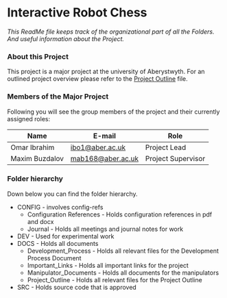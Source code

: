 # Interactive Robot Chess

*This ReadMe file keeps track of the organizational part of all the Folders. And useful information about the Project.*

### About this Project
This project is a major project at the university of Aberystwyth. For an outlined project overview please refer to the [Project Outline](DOCS/Project_Outline/MP.IBO1.00_-_Project_Outline.pdf ) file.

### Members of the Major Project
Following you will see the group members of the project and their currently assigned roles:

Name | E-mail | Role
------------ | ------------- | -------------
Omar Ibrahim | ibo1@aber.ac.uk | Project Lead
Maxim Buzdalov | mab168@aber.ac.uk | Project Supervisor

### Folder hierarchy
Down below you can find the folder hierarchy.

* CONFIG						- involves config-refs
    * Configuration References  - Holds configuration references in pdf and docx
	* Journal					- Holds all meetings and journal notes for work
* DEV							- Used for experimental work
* DOCS                          - Holds all documents
    * Development_Process	- Holds all relevant files for the Development Process Document
    * Important_Links		- Holds all important links for the project
    * Manipulator_Documents     - Holds all documents for the manipulators
    * Project_Outline		- Holds all relevant files for the Project Outline
* SRC                           - Holds source code that is approved
